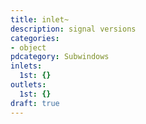 ```yaml
---
title: inlet~
description: signal versions
categories:
- object
pdcategory: Subwindows
inlets:
  1st: {}
outlets:
  1st: {}
draft: true
---
```


